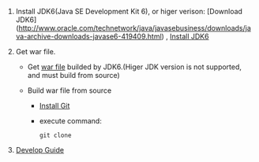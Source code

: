 1. Install JDK6(Java SE Development Kit 6), or higer verison: [Download JDK6] (http://www.oracle.com/technetwork/java/javasebusiness/downloads/java-archive-downloads-javase6-419409.html) ,  [Install JDK6](http://www.oracle.com/technetwork/java/javase/install-142943.html)
1. Get war file. 
   * Get [war file](https://github.com/cnnic/rdap/tree/develop/rdap-webapp/target/rdap-webapp.war) builded by JDK6.(Higer JDK version is not supported, and must build from source)
      
   * Build war file from source
   
      *   [Install Git](http://git-scm.com/book/en/Getting-Started-Installing-Git)

      *  execute command:
          ```
          git clone
          ```

1. [Develop Guide](https://github.com/cnnic/rdap/wiki/Develop%20Guide)

